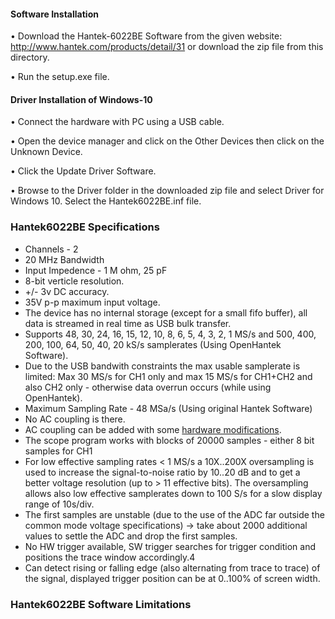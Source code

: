 #### Software Installation

•	Download the Hantek-6022BE Software from the given website: http://www.hantek.com/products/detail/31 or download the zip file from this directory.

•	Run the setup.exe file.

####	Driver Installation of Windows-10

•	Connect the hardware with PC using a USB cable.

•	Open the device manager and click on the Other Devices then click on the Unknown Device. 

•	Click the Update Driver Software.

•	Browse to the Driver folder in the downloaded zip file and select Driver for Windows 10. Select the Hantek6022BE.inf file.


### Hantek6022BE Specifications

* Channels - 2
* 20 MHz Bandwidth
* Input Impedence - 1 M ohm, 25 pF
* 8-bit verticle resolution.
* +/- 3v DC accuracy.
* 35V p-p maximum input voltage.
* The device has no internal storage (except for a small fifo buffer), all data is streamed in real time as USB bulk transfer.
* Supports 48, 30, 24, 16, 15, 12, 10, 8, 6, 5, 4, 3, 2, 1 MS/s and 500, 400, 200, 100, 64, 50, 40, 20 kS/s samplerates (Using OpenHantek Software).
* Due to the USB bandwith constraints the max usable samplerate is limited: Max 30 MS/s for CH1 only and max 15 MS/s for CH1+CH2 and also CH2 only - otherwise data overrun occurs (while using OpenHantek).
* Maximum Sampling Rate - 48 MSa/s (Using original Hantek Software)
* No AC coupling is there. 
* AC coupling can be added with some [hardware modifications](https://github.com/OpenHantek/OpenHantek6022/blob/main/docs/HANTEK6022_AC_Modification.pdf).
* The scope program works with blocks of 20000 samples - either 8 bit samples for CH1
* For low effective sampling rates < 1 MS/s a 10X..200X oversampling is used to increase the signal-to-noise ratio by 10..20 dB and to get a better voltage resolution (up to > 11 effective bits). The oversampling allows also low effective samplerates down to 100 S/s for a slow display range of 10s/div.
* The first samples are unstable (due to the use of the ADC far outside the common mode voltage specifications) -> take about 2000 additional values to settle the ADC and drop the first samples.
* No HW trigger available, SW trigger searches for trigger condition and positions the trace window accordingly.4
* Can detect rising or falling edge (also alternating from trace to trace) of the signal, displayed trigger position can be at 0..100% of screen width.


### Hantek6022BE Software Limitations
